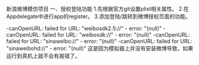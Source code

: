 新浪微博模仿项目
一、授权登陆功能
1.先根据官方git设置plist相关属性。
2.在Appdelegate中进行app的register。
3.添加登陆/跳转到微博授权页面的功能。

-canOpenURL: failed for URL: "weibosdk2.5://" - error: "(null)"
-canOpenURL: failed for URL: "weibosdk://" - error: "(null)"
-canOpenURL: failed for URL: "sinaweibo://" - error: "(null)"
-canOpenURL: failed for URL: "sinaweibohd://" - error: "(null)"
这是因为模拟器上并没有安装微博导致，如果运行到真机上就不会有报错了。


